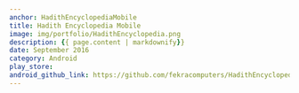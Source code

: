 ```yaml
---
anchor: HadithEncyclopediaMobile
title: Hadith Encyclopedia Mobile
image: img/portfolio/HadithEncyclopedia.png
description: {{ page.content | markdownify}}
date: September 2016
category: Android
play_store:
android_github_link: https://github.com/fekracomputers/HadithEncyclopediaMobile
---
```

